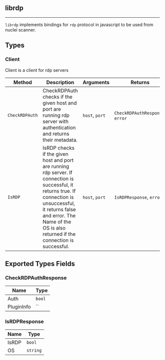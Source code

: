 ## librdp 
---


`librdp` implements bindings for `rdp` protocol in javascript
to be used from nuclei scanner.



## Types

### Client

 Client is a client for rdp servers

| Method | Description | Arguments | Returns |
|--------|-------------|-----------|---------|
| `CheckRDPAuth` |  CheckRDPAuth checks if the given host and port are running rdp server  with authentication and returns their metadata. | `host`, `port` | `CheckRDPAuthResponse`, `error` |
| `IsRDP` |  IsRDP checks if the given host and port are running rdp server.    If connection is successful, it returns true.  If connection is unsuccessful, it returns false and error.    The Name of the OS is also returned if the connection is successful. | `host`, `port` | `IsRDPResponse`, `error` |




## Exported Types Fields
### CheckRDPAuthResponse

| Name | Type | 
|--------|-------------|
| Auth | `bool` |
| PluginInfo | `` |
### IsRDPResponse

| Name | Type | 
|--------|-------------|
| IsRDP | `bool` |
| OS | `string` |





